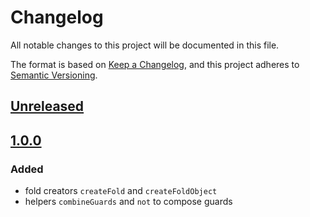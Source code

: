 # Changelog

All notable changes to this project will be documented in this file.

The format is based on [Keep a Changelog](https://keepachangelog.com/en/1.0.0/),
and this project adheres to [Semantic Versioning](https://semver.org/spec/v2.0.0.html).

## [Unreleased]

## [1.0.0]

### Added

-   fold creators `createFold` and `createFoldObject`
-   helpers `combineGuards` and `not` to compose guards

[Unreleased]: https://github.com/iadvize/foldable-helpers-library/compare/v1.0.0...HEAD

[1.0.0]: https://github.com/iadvize/foldable-helpers-library/compare/v0.0.0...v1.0.0
